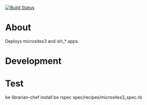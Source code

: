 [![Build Status](https://travis-ci.org/Piousbox-cookbooks/ish.svg?branch=0.2.4)](https://travis-ci.org/Piousbox-cookbooks/ish)

# About

Deploys microsites3 and ish_* apps.

# Development

# Test
 be librarian-chef install
 be rspec spec/recipes/microsites3_spec.rb

